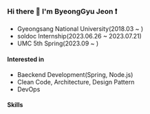 ### Hi there 👋 I'm ByeongGyu Jeon ❗️
- Gyeongsang National University(2018.03 ~ )
- soldoc Internship(2023.06.26 ~ 2023.07.21)
- UMC 5th Spring(2023.09 ~ )

#### Interested in
- Baeckend Development(Spring, Node.js)
- Clean Code, Architecture, Design Pattern
- DevOps

#### Skills
<p>
  <img https://img.shields.io/badge/Spring-6DB33F?style=for-the-badge&logo=spring&logoColor=white>
</p>
<!--
**gentle9828/gentle9828** is a ✨ _special_ ✨ repository because its `README.md` (this file) appears on your GitHub profile.

Here are some ideas to get you started:

- 🔭 I’m currently working on ...
- 🌱 I’m currently learning ...
- 👯 I’m looking to collaborate on ...
- 🤔 I’m looking for help with ...
- 💬 Ask me about ...
- 📫 How to reach me: ...
- 😄 Pronouns: ...
- ⚡ Fun fact: ...
-->
